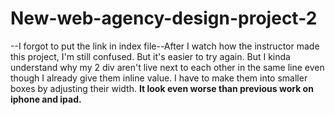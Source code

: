 # New-web-agency-design-project-2
--I forgot to put the link in index file--After I watch how the instructor made this project, I'm still confused. But it's easier to try again. But I kinda understand why my 2 div aren't live next to each other in the same line even though I already give them inline value. I have to make them into smaller boxes by adjusting their width. **It look even worse than previous work on iphone and ipad.**
